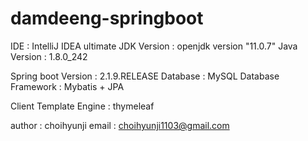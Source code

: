 # damdeeng-springboot

IDE : IntelliJ IDEA ultimate
JDK Version : openjdk version "11.0.7"
Java Version : 1.8.0_242

Spring boot Version : 2.1.9.RELEASE
Database : MySQL
Database Framework : Mybatis + JPA

Client Template Engine : thymeleaf

author : choihyunji
email : choihyunji1103@gmail.com

